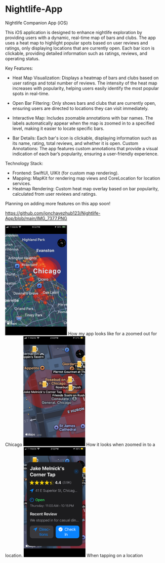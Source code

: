 # Nightlife-App
Nightlife Companion App (iOS)

This iOS application is designed to enhance nightlife exploration by providing users with a dynamic, real-time map of bars and clubs. The app uses a heat map to highlight popular spots based on user reviews and ratings, only displaying locations that are currently open. Each bar icon is clickable, providing detailed information such as ratings, reviews, and operating status.

Key Features:

* Heat Map Visualization: Displays a heatmap of bars and clubs based on user ratings and total number of reviews. The intensity of the heat map increases with popularity, helping users easily identify the most popular spots in real-time.

* Open Bar Filtering: Only shows bars and clubs that are currently open, ensuring users are directed to locations they can visit immediately.
  
* Interactive Map: Includes zoomable annotations with bar names. The labels automatically appear when the map is zoomed in to a specified level, making it easier to locate specific bars.
  
* Bar Details: Each bar's icon is clickable, displaying information such as its name, rating, total reviews, and whether it is open.
Custom Annotations: The app features custom annotations that provide a visual indication of each bar’s popularity, ensuring a user-friendly experience.

Technology Stack:

* Frontend: SwiftUI, UIKit (for custom map rendering).
* Mapping: MapKit for rendering map views and CoreLocation for location services.
* Heatmap Rendering: Custom heat map overlay based on bar popularity, calculated from user reviews and ratings.

Planning on adding more features on this app soon!

https://github.com/jonchavezhub123/Nightlife-App/blob/main/IMG_7377.PNG

<img src="https://github.com/jonchavezhub123/Nightlife-App/blob/main/IMG_7377.PNG" alt="How my app looks like for a zoomed out for Chicago" width="200"/>
How my app looks like for a zoomed out for Chicago


<img src="https://github.com/jonchavezhub123/Nightlife-App/blob/main/IMG_7386.PNG" alt="Zoomed in" width="200"/>
How it looks when zoomed in to a location. 


<img src="https://github.com/jonchavezhub123/Nightlife-App/blob/main/IMG_7387.PNG" alt="Zoomed in" width="200"/>
When tapping on a location


